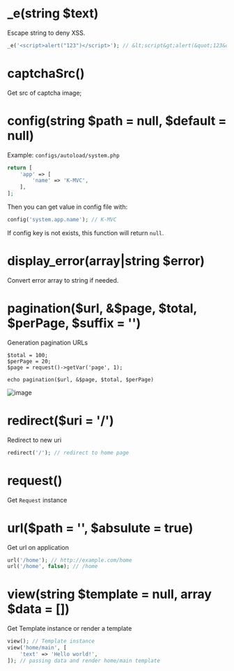 # _e(string $text)
Escape string to deny XSS.
```php
_e('<script>alert("123")</script>'); // &lt;script&gt;alert(&quot;123&quot;)&lt;/script&gt;
```
# captchaSrc()
Get src of captcha image;

# config(string $path = null, $default = null)
Example: `configs/autoload/system.php`
```php
return [
    'app' => [
        'name' => 'K-MVC',
    ],
];
```
Then you can get value in config file with:
```php
config('system.app.name'); // K-MVC
```

If config key is not exists, this function will return `null`.

# display_error(array|string $error)
Convert error array to string if needed.

# pagination($url, &$page, $total, $perPage, $suffix = '')
Generation pagination URLs
```
$total = 100;
$perPage = 20;
$page = request()->getVar('page', 1);

echo pagination($url, &$page, $total, $perPage)
```
![image](https://github.com/buihanh2304/simple-php-mvc-framework/assets/46696647/3efcde92-7859-489a-a7e5-8848662ced69)

# redirect($uri = '/')
Redirect to new uri
```php
redirect('/'); // redirect to home page
```

# request()
Get `Request` instance

# url($path = '', $absulute = true)
Get url on application
```php
url('/home'); // http://example.com/home
url('/home', false); // /home
```

# view(string $template = null, array $data = [])
Get Template instance or render a template
```php
view(); // Template instance
view('home/main', [
    'text' => 'Hello world!',
]); // passing data and render home/main template
```
